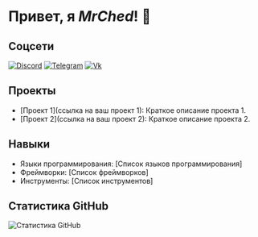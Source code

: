 # Привет, я _MrChed_! 👋

## Соцсети
[![Discord](https://img.shields.io/badge/Discord-Profile-blueviolet?logo=discord)](https://discord.com/users/COMPOTIC#4444)
[![Telegram](https://img.shields.io/badge/Telegram-Profile-blue?logo=telegram)](https://t.me/guliheww)
[![Vk](https://img.shields.io/badge/Vk-Profile-blue?logo=vk)](https://vk.com/mrched1)

## Проекты
- [Проект 1](ссылка на ваш проект 1): Краткое описание проекта 1.
- [Проект 2](ссылка на ваш проект 2): Краткое описание проекта 2.

## Навыки
- Языки программирования: [Список языков программирования]
- Фреймворки: [Список фреймворков]
- Инструменты: [Список инструментов]

## Статистика GitHub
![Статистика GitHub](https://github-readme-stats.vercel.app/api?username=ваше_имя_пользователя&show_icons=true&theme=radical)
